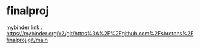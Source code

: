 # finalproj

mybinder link : https://mybinder.org/v2/git/https%3A%2F%2Fgithub.com%2Fsbretons%2Ffinalproj.git/main
